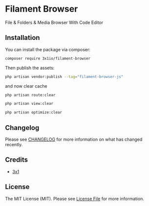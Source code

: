 # Filament Browser

File & Folders & Media Browser With Code Editor

## Installation

You can install the package via composer:

```bash
composer require 3x1io/filament-browser
```

Then publish the assets:

```bash
php artisan vendor:publish --tag="filament-browser-js"
```

and now clear cache

```bash
php artisan route:clear
```

```bash
php artisan view:clear
```

```bash
php artisan optimize:clear
```


## Changelog

Please see [CHANGELOG](CHANGELOG.md) for more information on what has changed recently.

## Credits

- [3x1](https://github.com/3x1io)

## License

The MIT License (MIT). Please see [License File](LICENSE.md) for more information.
